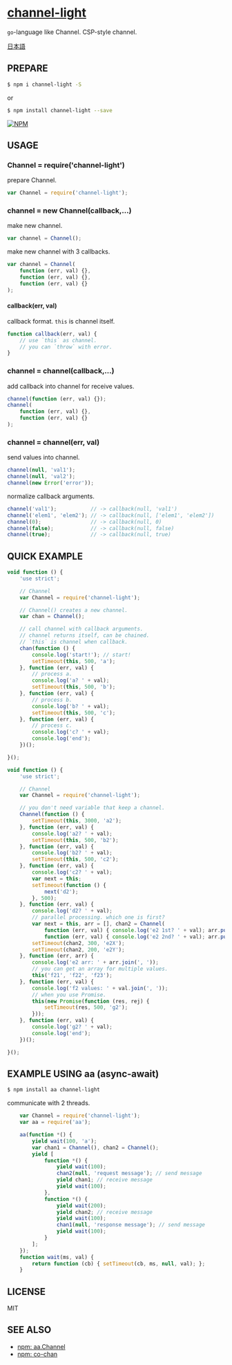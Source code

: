 [channel-light](https://www.npmjs.com/package/channel-light)
====

`go`-language like Channel. CSP-style channel.

[日本語](README-JP.md#readme)


## PREPARE

```bash
$ npm i channel-light -S
```

or

```bash
$ npm install channel-light --save
```

[![NPM](https://nodei.co/npm/channel-light.png?downloads=true&downloadRank=true&stars=true)](https://www.npmjs.com/package/channel-light)


## USAGE

### Channel = require('channel-light')

prepare Channel.

```js
var Channel = require('channel-light');
```

### channel = new Channel(callback,...)

make new channel.

```js
var channel = Channel();
```

make new channel with 3 callbacks.

```js
var channel = Channel(
	function (err, val) {},
	function (err, val) {},
	function (err, val) {}
);
```

#### callback(err, val)

callback format. `this` is channel itself.

```js
function callback(err, val) {
	// use `this` as channel.
	// you can `throw` with error.
}
```

### channel = channel(callback,...)

add callback into channel for receive values.

```js
channel(function (err, val) {});
channel(
	function (err, val) {},
	function (err, val) {}
);
```

### channel = channel(err, val)

send values into channel.

```js
channel(null, 'val1');
channel(null, 'val2');
channel(new Error('error'));
```

normalize callback arguments.

```js
channel('val1');           // -> callback(null, 'val1')
channel('elem1', 'elem2'); // -> callback(null, ['elem1', 'elem2'])
channel(0);                // -> callback(null, 0)
channel(false);            // -> callback(null, false)
channel(true);             // -> callback(null, true)
```


## QUICK EXAMPLE

```js
void function () {
	'use strict';

	// Channel
	var Channel = require('channel-light');

	// Channel() creates a new channel.
	var chan = Channel();

	// call channel with callback arguments.
	// channel returns itself, can be chained.
	// `this` is channel when callback.
	chan(function () {
		console.log('start!'); // start!
		setTimeout(this, 500, 'a');
	}, function (err, val) {
		// process a.
		console.log('a? ' + val);
		setTimeout(this, 500, 'b');
	}, function (err, val) {
		// process b.
		console.log('b? ' + val);
		setTimeout(this, 500, 'c');
	}, function (err, val) {
		// process c.
		console.log('c? ' + val);
		console.log('end');
	})();

}();
```

```js
void function () {
	'use strict';

	// Channel
	var Channel = require('channel-light');

	// you don't need variable that keep a channel.
	Channel(function () {
		setTimeout(this, 3000, 'a2');
	}, function (err, val) {
		console.log('a2? ' + val);
		setTimeout(this, 500, 'b2');
	}, function (err, val) {
		console.log('b2? ' + val);
		setTimeout(this, 500, 'c2');
	}, function (err, val) {
		console.log('c2? ' + val);
		var next = this;
		setTimeout(function () {
			next('d2');
		}, 500);
	}, function (err, val) {
		console.log('d2? ' + val);
		// parallel processing. which one is first?
		var next = this, arr = [], chan2 = Channel(
			function (err, val) { console.log('e2 1st? ' + val); arr.push(val); },
			function (err, val) { console.log('e2 2nd? ' + val); arr.push(val); next(arr); });
		setTimeout(chan2, 300, 'e2X');
		setTimeout(chan2, 200, 'e2Y');
	}, function (err, arr) {
		console.log('e2 arr: ' + arr.join(', '));
		// you can get an array for multiple values.
		this('f21', 'f22', 'f23');
	}, function (err, val) {
		console.log('f2 values: ' + val.join(', '));
		// when you use Promise.
		this(new Promise(function (res, rej) {
			setTimeout(res, 500, 'g2');
		}));
	}, function (err, val) {
		console.log('g2? ' + val);
		console.log('end');
	})();

}();
```


## EXAMPLE USING aa (async-await)

```bash
$ npm install aa channel-light
```

communicate with 2 threads.

```js
	var Channel = require('channel-light');
	var aa = require('aa');

	aa(function *() {
		yield wait(100, 'a');
		var chan1 = Channel(), chan2 = Channel();
		yield [
			function *() {
				yield wait(100);
				chan2(null, 'request message'); // send message
				yield chan1; // receive message
				yield wait(100);
			},
			function *() {
				yield wait(200);
				yield chan2; // receive message
				yield wait(100);
				chan1(null, 'response message'); // send message
				yield wait(100);
			}
		];
	});
	function wait(ms, val) {
		return function (cb) { setTimeout(cb, ms, null, val); };
	}
```


## LICENSE

  MIT


## SEE ALSO

+ [npm: aa.Channel](https://www.npmjs.com/package/aa)
+ [npm: co-chan](https://www.npmjs.com/package/co-chan)
